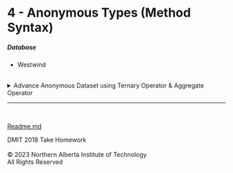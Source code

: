# 4 - Anonymous Types (Method Syntax)

  ##### Database
  * Westwind</br></br>
  
  <details>
<summary>Advance Anonymous Dataset using Ternary Operator & Aggregate Operator</summary>

**Given a list of Address, return the following information:** </br>
  * Address ID 
  * Name 
    * Use the ternary operator and the navigation property to get one of the following data values.  You will also needs to use the .any aggregate
      * Customers -> CompanyName
      * Employees -> First & Last name
      * Orders -> ShipName
      * Suppliers -> CompanyName
      * Null values -> Unknown
  * Address Type
    * Use the ternary operator and the navigation property to get one of the following data values
      * Customers -> Customer
      * Employees -> Employee
      * Orders -> Order
      * Suppliers -> Supplier
      * Null values -> Unknown
  * Address
  * City 
  * Region *(If the region is null then list it as "Unknown")*
  * Country
  * **Order by Country, Address ID**

<details>
<summary>Solution</summary>

  ```cs
Addresses
.OrderBy(x => x.Country)
.ThenBy(x => x.AddressID)
.Select(x => new
{
		Name = Customers.Any(c => c.AddressID == x.AddressID) 
		? Customers.Where(c => c.AddressID == x.AddressID)
			.Select(c => c.CompanyName).FirstOrDefault() 
		: x.Employees.Any(e => e.AddressID == x.AddressID) 
		? Employees.Where(e => e.AddressID == x.AddressID)
			.Select(e => e.FirstName + " " + e.LastName).FirstOrDefault()
		: Orders.Any(o => o.ShipAddressID == x.AddressID) 
		? Orders.Where(o => o.ShipAddressID == x.AddressID)
			.Select(o => o.ShipName).FirstOrDefault()
		: Suppliers.Any(s => s.AddressID == x.AddressID)
		? Suppliers.Where(s => s.AddressID == x.AddressID)
			.Select(s => s.CompanyName).FirstOrDefault()
		: "Unknown",
	AddressID = x.AddressID,
	AddressType = Customers.Any(c => c.AddressID == x.AddressID)
		? "Customer"
		: x.Employees.Any(e => e.AddressID == x.AddressID)
		? "Employee"
		: Orders.Any(o => o.ShipAddressID == x.AddressID)
		? "Order"
		: Suppliers.Any(s => s.AddressID == x.AddressID)
		? "Supplier"
		: "Unknown",
	Address = x.Address,
	City = x.City,
	Region = x.Region != null ? x.Region : "Unknown",
	Country = x.Country
}).Dump();
 ```
</details>

### Output
![](Images/50a%20-%20Advance%20Anonymous%20Dataset%20using%20Ternary%20Operator%20&%20Aggregate%20Operator.png)
</details>

---

<br>

[Readme.md](./Readme.md)


DMIT 2018 Take Homework<br><br>
© 2023 Northern Alberta Institute of Technology <br>
All Rights Reserved
